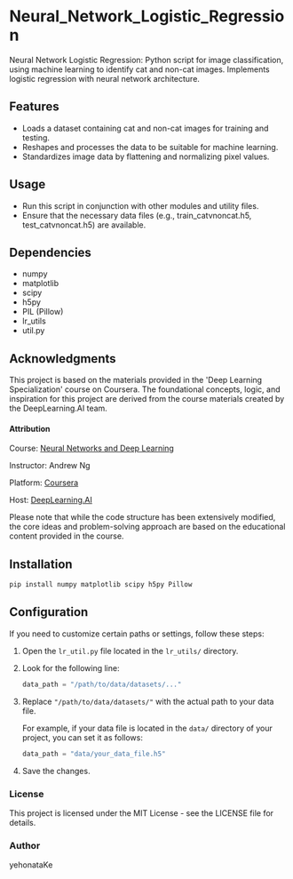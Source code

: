 # Neural_Network_Logistic_Regression
Neural Network Logistic Regression: Python script for image classification, using machine learning to identify cat and non-cat images. Implements logistic regression with neural network architecture.

## Features

- Loads a dataset containing cat and non-cat images for training and testing.
- Reshapes and processes the data to be suitable for machine learning.
- Standardizes image data by flattening and normalizing pixel values.

## Usage

- Run this script in conjunction with other modules and utility files.
- Ensure that the necessary data files (e.g., train_catvnoncat.h5, test_catvnoncat.h5) are available.

## Dependencies

- numpy
- matplotlib
- scipy
- h5py
- PIL (Pillow)
- lr_utils
- util.py

## Acknowledgments

This project is based on the materials provided in the 'Deep Learning Specialization' course on Coursera. The foundational concepts, logic, and inspiration for this project are derived from the course materials created by the DeepLearning.AI team.

#### Attribution

Course: [Neural Networks and Deep Learning](https://www.coursera.org/learn/neural-networks-deep-learning?specialization=deep-learning) 

Instructor: Andrew Ng 

Platform: [Coursera](https://www.coursera.org)

Host: [DeepLearning.AI](https://www.deeplearning.ai)

Please note that while the code structure has been extensively modified, the core ideas and problem-solving approach are based on the educational content provided in the course.

## Installation

```bash
pip install numpy matplotlib scipy h5py Pillow
```
## Configuration

If you need to customize certain paths or settings, follow these steps:

1. Open the `lr_util.py` file located in the `lr_utils/` directory.
2. Look for the following line:

    ```python
    data_path = "/path/to/data/datasets/..."
    ```

3. Replace `"/path/to/data/datasets/"` with the actual path to your data file.

   For example, if your data file is located in the `data/` directory of your project, you can set it as follows:

    ```python
    data_path = "data/your_data_file.h5"
    ```

4. Save the changes.

### License

This project is licensed under the MIT License - see the LICENSE file for details.

### Author

yehonataKe
